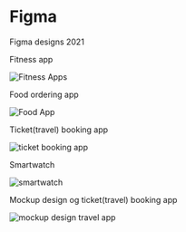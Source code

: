 # Figma
Figma designs 2021

Fitness app  

![Fitness Apps](https://user-images.githubusercontent.com/68694845/134776770-a221b8bb-a70b-46c1-b6f4-e7652a97ce89.jpg)

Food ordering app

![Food App](https://user-images.githubusercontent.com/68694845/134776998-15edcbac-b5c5-4912-b271-0839d9ddb9bc.jpg)

Ticket(travel) booking app

![ticket booking app](https://user-images.githubusercontent.com/68694845/134777189-271d6d96-9d27-4da6-a1df-5b5be0fc77bf.jpg)

Smartwatch 

![smartwatch](https://user-images.githubusercontent.com/68694845/135122797-80950382-960e-48a6-84d4-b85174cedfb2.jpg)

Mockup design og ticket(travel) booking app

![mockup design travel app](https://user-images.githubusercontent.com/68694845/135124601-85b2b134-8320-4701-a56e-bd6151825761.jpg)
